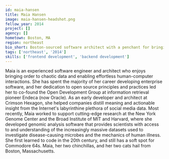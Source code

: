 ```yaml
---
id: maia-hansen
title: Maia Hansen
image: maia-hansen-headshot.png
fellow_year: 2014
project: []
agency: []
hometown: Boston, MA
region: northeast
bio_short: Boston-sourced software architect with a penchant for bringing order to chaotic data. CV: Endeca, Crimson Hexagon, Broad Institute, et al.
tags: ['northeast', '2014']
skills: ['frontend development', 'backend development']
---
```


Maia is an experienced software engineer and architect who enjoys bringing order to chaotic data and enabling effortless human-computer interactions. She has spent the majority of her career developing enterprise software, and her dedication to open source principles and practices led her to co-found the Open Development Group at information retrieval pioneer Endeca (now Oracle). As an early developer and architect at Crimson Hexagon, she helped companies distill meaning and actionable insight from the Internet's labyrinthine plethora of social media data. Most recently, Maia worked to support cutting-edge research at the New York Genome Center and the Broad Institute of MIT and Harvard, where she developed genomic analysis software that provides scientists with access to and understanding of the increasingly massive datasets used to investigate disease-causing microbes and the mechanics of human illness. She first learned to code in the 20th century, and still has a soft spot for Commodore 64s. Maia, her two chinchillas, and her two cats hail from Boston, Massachusetts.
